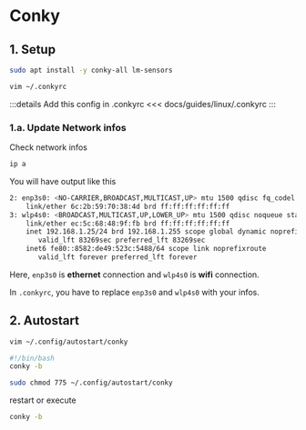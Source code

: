 # Conky

## 1. Setup

```bash
sudo apt install -y conky-all lm-sensors
```

```bash
vim ~/.conkyrc
```

:::details Add this config in .conkyrc
<<< docs/guides/linux/.conkyrc
:::

### 1.a. Update Network infos

Check network infos

```bash
ip a
```

You will have output like this

```bash
2: enp3s0: <NO-CARRIER,BROADCAST,MULTICAST,UP> mtu 1500 qdisc fq_codel state DOWN group default qlen 1000
    link/ether 6c:2b:59:70:38:4d brd ff:ff:ff:ff:ff:ff
3: wlp4s0: <BROADCAST,MULTICAST,UP,LOWER_UP> mtu 1500 qdisc noqueue state UP group default qlen 1000
    link/ether ec:5c:68:48:9f:fb brd ff:ff:ff:ff:ff:ff
    inet 192.168.1.25/24 brd 192.168.1.255 scope global dynamic noprefixroute wlp4s0
       valid_lft 83269sec preferred_lft 83269sec
    inet6 fe80::8582:de49:523c:5488/64 scope link noprefixroute
       valid_lft forever preferred_lft forever
```

Here, `enp3s0` is **ethernet** connection and `wlp4s0` is **wifi** connection.

In `.conkyrc`, you have to replace `enp3s0` and `wlp4s0` with your infos.

## 2. Autostart

```bash
vim ~/.config/autostart/conky
```

```bash
#!/bin/bash
conky -b
```

```bash
sudo chmod 775 ~/.config/autostart/conky
```

restart or execute

```bash
conky -b
```

